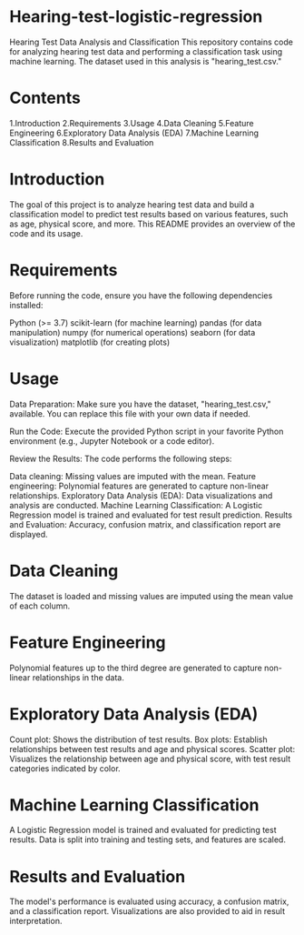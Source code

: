# Hearing-test-logistic-regression
Hearing Test Data Analysis and Classification
This repository contains code for analyzing hearing test data and performing a classification task using machine learning. The dataset used in this analysis is "hearing_test.csv."

# Contents
1.Introduction
2.Requirements
3.Usage
4.Data Cleaning
5.Feature Engineering
6.Exploratory Data Analysis (EDA)
7.Machine Learning Classification
8.Results and Evaluation

# Introduction
The goal of this project is to analyze hearing test data and build a classification model to predict test results based on various features, such as age, physical score, and more. This README provides an overview of the code and its usage.

# Requirements
Before running the code, ensure you have the following dependencies installed:

Python (>= 3.7)
scikit-learn (for machine learning)
pandas (for data manipulation)
numpy (for numerical operations)
seaborn (for data visualization)
matplotlib (for creating plots)

# Usage
 Data Preparation: Make sure you have the dataset, "hearing_test.csv," available. You can replace this file with your own data if needed.

 Run the Code: Execute the provided Python script in your favorite Python environment (e.g., Jupyter Notebook or a code editor).

 Review the Results: The code performs the following steps:

Data cleaning: Missing values are imputed with the mean.
Feature engineering: Polynomial features are generated to capture non-linear relationships.
Exploratory Data Analysis (EDA): Data visualizations and analysis are conducted.
Machine Learning Classification: A Logistic Regression model is trained and evaluated for test result prediction.
Results and Evaluation: Accuracy, confusion matrix, and classification report are displayed.

# Data Cleaning
The dataset is loaded and missing values are imputed using the mean value of each column.

# Feature Engineering
Polynomial features up to the third degree are generated to capture non-linear relationships in the data.

# Exploratory Data Analysis (EDA)
Count plot: Shows the distribution of test results.
Box plots: Establish relationships between test results and age and physical scores.
Scatter plot: Visualizes the relationship between age and physical score, with test result categories indicated by color.

# Machine Learning Classification
A Logistic Regression model is trained and evaluated for predicting test results. Data is split into training and testing sets, and features are scaled.

# Results and Evaluation
The model's performance is evaluated using accuracy, a confusion matrix, and a classification report. Visualizations are also provided to aid in result interpretation.

